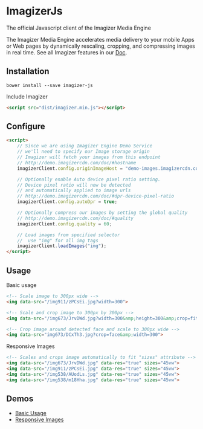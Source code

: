 # ImagizerJs

The official Javascript client of the Imagizer Media Engine

The Imagizer Media Engine accelerates media delivery to your mobile Apps or Web pages by dynamically rescaling, cropping, and compressing images in real time. See all Imagizer features in our [Doc](demo.imagizercdn.com/doc).

## Installation
```
bower install --save imagizer-js
```

Include Imagizer
```html
<script src="dist/imagizer.min.js"></script>
```

## Configure
```html
<script>
    // Since we are using Imagizer Engine Demo Service
    // we'll need to specify our Image storage origin
    // Imagizer will fetch your images from this endpoint
    // http://demo.imagizercdn.com/doc/#hostname
    imagizerClient.config.originImageHost = "demo-images.imagizercdn.com";

    // Optionally enable Auto device pixel ratio setting.
    // Device pixel ratio will now be detected
    // and automatically applied to image urls
    // http://demo.imagizercdn.com/doc/#dpr-device-pixel-ratio
    imagizerClient.config.autoDpr = true;

    // Optionally compress our images by setting the global quality
    // http://demo.imagizercdn.com/doc/#quality
    imagizerClient.config.quality = 60;

    // Load images from specified selector
    //  use "img" for all img tags
    imagizerClient.loadImages("img");
</script>
```

## Usage

Basic usage
```html
<!-- Scale image to 300px wide -->
<img data-src="/img911/zPCsEi.jpg?width=300">

<!-- Scale and crop image to 300px by 300px -->
<img data-src="/img673/JrvDWd.jpg?width=300&amp;height=300&amp;crop=fit">

<!-- Crop image around detected face and scale to 300px wide -->
<img data-src="img673/DCxTh3.jpg?crop=face&amp;width=300">
```
Responsive Images

```html
<!-- Scales and crops image automatically to fit "sizes" attribute -->
<img data-src="/img673/JrvDWd.jpg" data-res="true" sizes="45vw">
<img data-src="/img911/zPCsEi.jpg" data-res="true" sizes="45vw">
<img data-src="/img538/AUodLs.jpg" data-res="true" sizes="45vw">
<img data-src="/img538/m18Hha.jpg" data-res="true" sizes="45vw">
```
## Demos
- [Basic Usage](http://demo.imagizercdn.com/javascript-demo/resize_images.html)
- [Responsive Images](http://demo.imagizercdn.com/javascript-demo/responsive_images.html)
